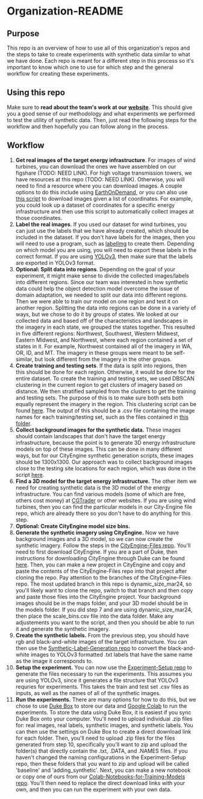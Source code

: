 # Organization-README

## Purpose
This repo is an overview of how to use all of this organization's repos and the steps to take to create experiments with synthetic data similar to what we have done. Each repo is meant for a different step in this process so it's important to know which one to use for which step and the general workflow for creating these experiments.

## Using this repo
Make sure to **read about the team's work at our [website](https://duke-bc-dl-for-energy-infrastructure.github.io/)**. This should give you a good sense of our methodology and what experiments we performed to test the utility of synthetic data. Then, just read the following steps for the workflow and then hopefully you can follow along in the process.

## Workflow
1. **Get real images of the target energy infrastructure**. For images of wind turbines, you can download the ones we have assembled on our figshare (TODO: NEED LINK). For high voltage transmission towers, we have resources at this repo (TODO: NEED LINK). Otherwise, you will need to find a resource where you can download images. A couple options to do this include using [EarthOnDemand](https://earthondemand.astraea.earth/), or you can also use [this script](https://github.com/Duke-BC-DL-for-Energy-Infrastructure/Collecting-Images/blob/main/gee_download.py) to download images given a list of coordinates. For example, you could look up a dataset of coordinates for a specific energy infrastructure and then use this script to automatically collect images at those coordinates.
2. **Label the real images**. If you used our dataset for wind turbines, you can just use the labels that we have already created, which should be included in the dataset. If you don't have labels for the images, then you will need to use a program, such as [labelImg](https://github.com/Duke-BC-DL-for-Energy-Infrastructure/labelImg) to create them. Depending on which model you are using, you will need to export these labels in the correct format. If you are using [YOLOv3](https://github.com/Duke-BC-DL-for-Energy-Infrastructure/yolov3), then make sure that the labels are exported in YOLOv3 format.
3. **Optional: Split data into regions**. Depending on the goal of your experiment, it might make sense to divide the collected images/labels into different regions. Since our team was interested in how synthetic data could help the object detection model overcome the issue of domain adaptation, we needed to split our data into different regions. Then we were able to train our model on one region and test it on another region. Splitting the data into regions can be done in a variety of ways, but we chose to do it by groups of states. We looked at our collected data and based off of the characteristics and landscapes in the imagery in each state, we grouped the states together. This resulted in five different regions: Northwest, Southwest, Western Midwest, Eastern Midwest, and Northwest, where each region contained a set of states in it. For example, Northwest contained all of the imagery in WA, OR, ID, and MT. The imagery in these groups were meant to be self-similar, but look different from the imagery in the other groups.
4. **Create training and testing sets**. If the data is split into regions, then this should be done for each region. Otherwise, it would be done for the entire dataset. To create the training and testing sets, we used DBSCAN clustering in the current region to get clusters of imagery based on distance. We then stratified sampled from the clusters to get the training and testing sets. The purpose of this is to make sure both sets both equally represent the imagery in the region. This clustering script can be found [here](https://github.com/Duke-BC-DL-for-Energy-Infrastructure/Collecting-Images/blob/main/clustering.py). The output of this should be a .csv file containing the image names for each training/testing set, such as the files contained in [this folder](https://github.com/Duke-BC-DL-for-Energy-Infrastructure/Experiment-Setup/tree/main/Train-and-Test-Splits).
5. **Collect background images for the synthetic data.** These images should contain landscapes that don't have the target energy infrastructure, because the point is to generate 3D energy infrastructure models on top of these images. This can be done in many different ways, but for our CityEngine synthetic generation scripts, these images should be 1300x1300. Our approach was to collect background images close to the testing site locations for each region, which was done in the script [here](https://github.com/Duke-BC-DL-for-Energy-Infrastructure/Collecting-Images/blob/main/get_background.py).
6. **Find a 3D model for the target energy infrastructure.** The other item we need for creating synthetic data is the 3D model of the energy infrastructure. You can find various models (some of which are free, others cost money) at [CGTrader](https://www.cgtrader.com/) or other websites. If you are using wind turbines, then you can find the particular models in our City-Engine file repo, which are already there so you don't have to do anything for this step.
7. **Optional: Create CityEngine model size bins.**
8. **Generate the synthetic imagery using CityEngine.** Now we have background images and a 3D model, so we can now create the synthetic imagery. Follow the steps in the [CityEngine-Files repo](https://github.com/Duke-BC-DL-for-Energy-Infrastructure/CityEngine-Files). You'll need to first download CityEngine. If you are a part of Duke, then instructions for downloading CityEngine through Duke can be found [here](https://docs.google.com/document/d/1dkeaf02TdYEw_c0JIKerwnadENw-H2FgmoPIaSxxwLM/edit?usp=sharing). Then, you can make a new project in CityEngine and copy and paste the contents of the CityEngine-Files repo into that project after cloning the repo. Pay attention to the branches of the CityEngine-Files repo. The most updated branch in this repo is dynamic_size_mar24, so you'll likely want to clone the repo, switch to that branch and then copy and paste those files into the CityEngine project. Your background images should be in the maps folder, and your 3D model should be in the models folder. If you did step 7 and are using dynamic_size_mar24, then place the scale_bins.csv file into the data folder. Make any adjustements you want to the script, and then you should be able to run it and generate the synthetic imagery.
9. **Create the synthetic labels.** From the previous step, you should have rgb and black-and-white images of the target infrastructure. You can then use the [Synthetic-Label-Generation repo](https://github.com/Duke-BC-DL-for-Energy-Infrastructure/Synthetic-Label-Generation) to convert the black-and-white images to YOLOv3 formatted .txt labels that have the same name as the image it corresponds to.
10. **Setup the experiment.** You can now use the [Experiment-Setup repo](https://github.com/Duke-BC-DL-for-Energy-Infrastructure/Experiment-Setup) to generate the files necessary to run the experiments. This assumes you are using YOLOv3, since it generates a file structure that YOLOv3 requries for experiments. This takes the train and test set .csv files as inputs, as well as the names of all of the synthetic images. 
11. **Run the experiments.** There are many options for how to do this, but we chose to use [Duke Box](https://box.duke.edu/) to store our data and [Google Colab](https://colab.research.google.com/) to run the experiments. To store the data using Duke Box, it is easiest if you sync Duke Box onto your computer. You'll need to upload individual .zip files for: real images, real labels, synthetic images, and synthetic labels. You can then use the settings on Duke Box to create a direct download link for each folder. Then, you'll need to upload .zip files for the files generated from step 10, specifically you'll want to zip and upload the folder(s) that directly contain the .txt, .DATA, and .NAMES files. If you haven't changed the naming configurations in the Experiment-Setup repo, then these folders that you want to zip and upload will be called 'baseline' and 'adding_synthetic'. Next, you can make a new notebook or copy one of ours from our [Colab-Notebooks-for-Training-Models repo](https://github.com/Duke-BC-DL-for-Energy-Infrastructure/Colab-Notebooks-for-Training-Models). You'll then need to replace the direct download links with your own, and then you can run the experiment with your own data.
